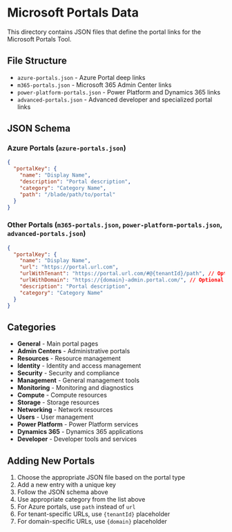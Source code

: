 # Microsoft Portals Data

This directory contains JSON files that define the portal links for the Microsoft Portals Tool.

## File Structure

- `azure-portals.json` - Azure Portal deep links
- `m365-portals.json` - Microsoft 365 Admin Center links  
- `power-platform-portals.json` - Power Platform and Dynamics 365 links
- `advanced-portals.json` - Advanced developer and specialized portal links

## JSON Schema

### Azure Portals (`azure-portals.json`)
```json
{
  "portalKey": {
    "name": "Display Name",
    "description": "Portal description",
    "category": "Category Name",
    "path": "/blade/path/to/portal"
  }
}
```

### Other Portals (`m365-portals.json`, `power-platform-portals.json`, `advanced-portals.json`)
```json
{
  "portalKey": {
    "name": "Display Name", 
    "url": "https://portal.url.com",
    "urlWithTenant": "https://portal.url.com/#@{tenantId}/path", // Optional
    "urlWithDomain": "https://{domain}-admin.portal.com/", // Optional
    "description": "Portal description",
    "category": "Category Name"
  }
}
```

## Categories

- **General** - Main portal pages
- **Admin Centers** - Administrative portals
- **Resources** - Resource management
- **Identity** - Identity and access management
- **Security** - Security and compliance
- **Management** - General management tools
- **Monitoring** - Monitoring and diagnostics
- **Compute** - Compute resources
- **Storage** - Storage resources
- **Networking** - Network resources
- **Users** - User management
- **Power Platform** - Power Platform services
- **Dynamics 365** - Dynamics 365 applications
- **Developer** - Developer tools and services

## Adding New Portals

1. Choose the appropriate JSON file based on the portal type
2. Add a new entry with a unique key
3. Follow the JSON schema above
4. Use appropriate category from the list above
5. For Azure portals, use `path` instead of `url`
6. For tenant-specific URLs, use `{tenantId}` placeholder
7. For domain-specific URLs, use `{domain}` placeholder 